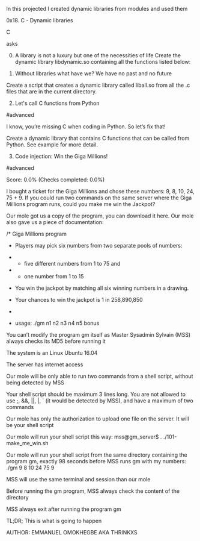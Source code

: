 In this projected I created dynamic libraries from modules and used them

0x18. C - Dynamic libraries

C

asks

0. A library is not a luxury but one of the necessities of life
Create the dynamic library libdynamic.so containing all the functions listed below:

1. Without libraries what have we? We have no past and no future

Create a script that creates a dynamic library called liball.so from all the .c files that are in the current directory.

2. Let's call C functions from Python

#advanced

I know, you’re missing C when coding in Python. So let’s fix that!

Create a dynamic library that contains C functions that can be called from Python. See example for more detail.


3. Code injection: Win the Giga Millions!

#advanced

Score: 0.0% (Checks completed: 0.0%)





I bought a ticket for the Giga Millions and chose these numbers: 9, 8, 10, 24, 75 + 9. If you could run two commands on the same server where the Giga Millions program runs, could you make me win the Jackpot?



Our mole got us a copy of the program, you can download it here. Our mole also gave us a piece of documentation:

/* Giga Millions program

  * Players may pick six numbers from two separate pools of numbers:
  
  * - five different numbers from 1 to 75 and
  
  * - one number from 1 to 15
  
  * You win the jackpot by matching all six winning numbers in a drawing.
  
  * Your chances to win the jackpot is 1 in 258,890,850
  
  *
  
  * usage: ./gm n1 n2 n3 n4 n5 bonus
  
You can’t modify the program gm itself as Master Sysadmin Sylvain (MSS) always checks its MD5 before running it

The system is an Linux Ubuntu 16.04

The server has internet access

Our mole will be only able to run two commands from a shell script, without being detected by MSS

Your shell script should be maximum 3 lines long. You are not allowed to use ;, &&, ||, |, ` (it would be detected by MSS), and have a maximum of two commands

Our mole has only the authorization to upload one file on the server. It will be your shell script

Our mole will run your shell script this way: mss@gm_server$ . ./101-make_me_win.sh

Our mole will run your shell script from the same directory containing the program gm, exactly 98 seconds before MSS runs gm with my numbers: ./gm 9 8 10 24 75 9

MSS will use the same terminal and session than our mole

Before running the gm program, MSS always check the content of the directory

MSS always exit after running the program gm

TL;DR; This is what is going to happen


AUTHOR: EMMANUEL OMOKHEGBE AKA THRINKXS